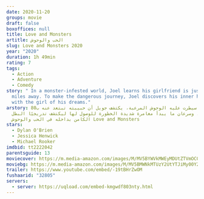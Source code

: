 ```yaml
---
date: 2020-11-20
groups: movie
draft: false
boxoffices: null
title: Love and Monsters
artitle: الحب والوحوش
slug: Love and Monsters 2020
year: "2020"
duration: 1h 49min
rating: 7
tags:
  - Action
  - Adventure
  - Comedy
story: " In a monster-infested world, Joel learns his girlfriend is just 80
  miles away. To make the dangerous journey, Joel discovers his inner hero to be
  with the girl of his dreams."
arstory: في عالم سيطرت عليه الوحوش المرعبة، يكتشف جويل أن حبيبته تبتعد عنه ب80
  ميل، وسرعان ما يبدأ مغامرة شديدة الخطورة للوصول لها ليكتشف تدريجيًا البطل
  الكامن بداخله في الحب والوحوش Love and Monsters
stars:
  - Dylan O'Brien
  - Jessica Henwick
  - Michael Rooker
imdbid: tt2222042
parentsguide: 13
moviecover: https://m.media-amazon.com/images/M/MV5BYWVkMWEyMDUtZTVmOC00MTYxLWE1ZTUtNjk4M2IzMjY2OTIxXkEyXkFqcGdeQXVyMDk5Mzc5MQ@@._V1_FMjpg_UY853_.jpg
moviebg: https://m.media-amazon.com/images/M/MV5BMWNkMTUzY2UtYTJiMy00Y2EyLTkwMTgtMTE5MTFjNWFlNzkxXkEyXkFqcGdeQXVyNDMzNDc4Mg@@._V1_FMjpg_UX1280_.jpg
trailer: https://www.youtube.com/embed/-19tBHrZwOM
fushaarid: "32805"
servers:
  - server: https://uqload.com/embed-kmgwdf803nty.html
---
```

